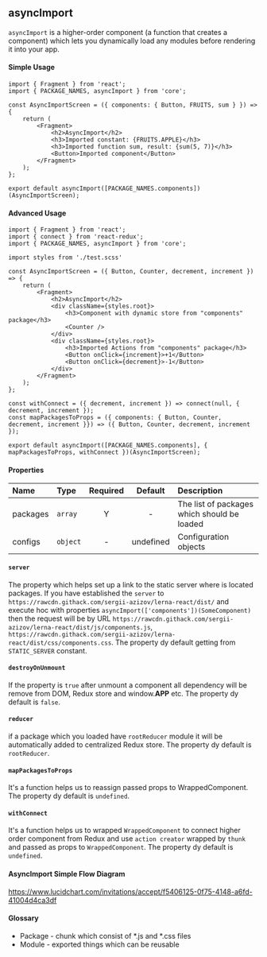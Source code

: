 ## asyncImport
`asyncImport` is a higher-order component (a function that creates a component) which lets you dynamically load any modules before rendering it into your app.

#### Simple Usage
```JSX
import { Fragment } from 'react';
import { PACKAGE_NAMES, asyncImport } from 'core';

const AsyncImportScreen = ({ components: { Button, FRUITS, sum } }) => {
    return (
        <Fragment>
            <h2>AsyncImport</h2>
            <h3>Imported constant: {FRUITS.APPLE}</h3>
            <h3>Imported function sum, result: {sum(5, 7)}</h3>
            <Button>Imported component</Button>
        </Fragment>
    );
};

export default asyncImport([PACKAGE_NAMES.components])(AsyncImportScreen);
```


#### Advanced Usage
```JSX
import { Fragment } from 'react';
import { connect } from 'react-redux';
import { PACKAGE_NAMES, asyncImport } from 'core';

import styles from './test.scss'

const AsyncImportScreen = ({ Button, Counter, decrement, increment }) => {
    return (
        <Fragment>
            <h2>AsyncImport</h2>
            <div className={styles.root}>
                <h3>Component with dynamic store from "components" package</h3>
                <Counter />
            </div>
            <div className={styles.root}>
                <h3>Imported Actions from "components" package</h3>
                <Button onClick={increment}>+1</Button>
                <Button onClick={decrement}>-1</Button>
            </div>
        </Fragment>
    );
};

const withConnect = ({ decrement, increment }) => connect(null, { decrement, increment });
const mapPackagesToProps = ({ components: { Button, Counter, decrement, increment }}) => ({ Button, Counter, decrement, increment });

export default asyncImport([PACKAGE_NAMES.components], { mapPackagesToProps, withConnect })(AsyncImportScreen);
```

#### Properties
Name        | Type               | Required | Default     | Description       
:---------- | :----------------- | :------: | :---------: | :----------------------------
packages    | `array`            | Y        | -           | The list of packages which should be loaded
configs     | `object`           | -        | undefined   | Configuration objects



#### `server`
The property which helps set up a link to the static server where is located packages. If you have established the `server` to `https://rawcdn.githack.com/sergii-azizov/lerna-react/dist/` and  
execute hoc with properties `asyncImport(['components'])(SomeComponent)` then the request will be by URL `https://rawcdn.githack.com/sergii-azizov/lerna-react/dist/js/components.js`,
`https://rawcdn.githack.com/sergii-azizov/lerna-react/dist/css/components.css`. The property dy default getting from `STATIC_SERVER` constant.

#### `destroyOnUnmount`
If the property is `true` after unmount a component all dependency will be remove from DOM, Redux store and window.__APP__ etc. The property dy default is `false`.

#### `reducer`
if a package which you loaded have `rootReducer` module it will be automatically added to centralized Redux store. The property dy default is `rootReducer`.   

#### `mapPackagesToProps`
It's a function helps us to reassign passed props to WrappedComponent. The property dy default is `undefined`. 

#### `withConnect`
It's a function helps us to wrapped `WrappedComponent` to connect higher order component from Redux and use `action creator` wrapped by `thunk` and 
passed as props to `WrappedComponent`. The property dy default is `undefined`. 

#### AsyncImport Simple Flow Diagram
https://www.lucidchart.com/invitations/accept/f5406125-0f75-4148-a6fd-41004d4ca3df

#### Glossary
- Package - chunk which consist of *.js and *.css files
- Module - exported things which can be reusable
